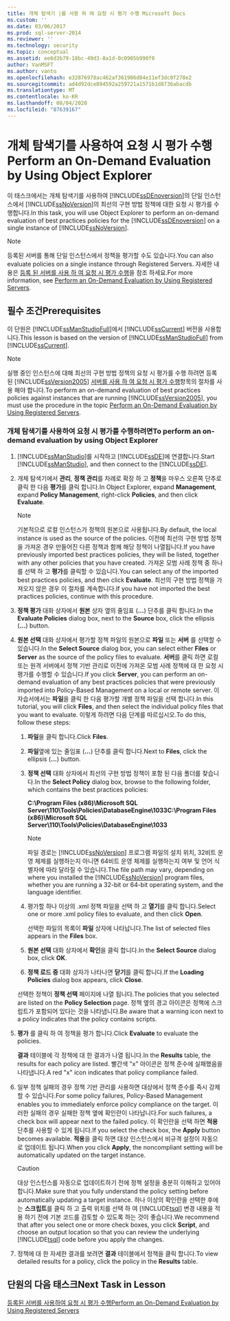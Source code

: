 ```yaml
---
title: 개체 탐색기 |를 사용 하 여 요청 시 평가 수행 Microsoft Docs
ms.custom: ''
ms.date: 03/06/2017
ms.prod: sql-server-2014
ms.reviewer: ''
ms.technology: security
ms.topic: conceptual
ms.assetid: ee6d3b79-18bc-49d3-8a1d-0c0905b990f0
author: VanMSFT
ms.author: vanto
ms.openlocfilehash: e32876978ac462af361986d84e11ef3dc0f278e2
ms.sourcegitcommit: ad4d92dce894592a259721a1571b1d8736abacdb
ms.translationtype: MT
ms.contentlocale: ko-KR
ms.lasthandoff: 08/04/2020
ms.locfileid: "87639167"
---
```

# <a name="perform-an-on-demand-evaluation-by-using-object-explorer"></a><span data-ttu-id="be660-102">개체 탐색기를 사용하여 요청 시 평가 수행</span><span class="sxs-lookup"><span data-stu-id="be660-102">Perform an On-Demand Evaluation by Using Object Explorer</span></span>
  <span data-ttu-id="be660-103">이 태스크에서는 개체 탐색기를 사용하여 [!INCLUDE[ssDEnoversion](../includes/ssdenoversion-md.md)]의 단일 인스턴스에서 [!INCLUDE[ssNoVersion](../includes/ssnoversion-md.md)]의 최선의 구현 방법 정책에 대한 요청 시 평가를 수행합니다.</span><span class="sxs-lookup"><span data-stu-id="be660-103">In this task, you will use Object Explorer to perform an on-demand evaluation of best practices policies for the [!INCLUDE[ssDEnoversion](../includes/ssdenoversion-md.md)] on a single instance of [!INCLUDE[ssNoVersion](../includes/ssnoversion-md.md)].</span></span>  
  
> [!NOTE]  
>  <span data-ttu-id="be660-104">등록된 서버를 통해 단일 인스턴스에서 정책을 평가할 수도 있습니다.</span><span class="sxs-lookup"><span data-stu-id="be660-104">You can also evaluate policies on a single instance through Registered Servers.</span></span> <span data-ttu-id="be660-105">자세한 내용은 [등록 된 서버를 사용 하 여 요청 시 평가 수행](../../2014/tutorials/perform-an-on-demand-evaluation-by-using-registered-servers.md)을 참조 하세요.</span><span class="sxs-lookup"><span data-stu-id="be660-105">For more information, see [Perform an On-Demand Evaluation by Using Registered Servers](../../2014/tutorials/perform-an-on-demand-evaluation-by-using-registered-servers.md).</span></span>  
  
## <a name="prerequisites"></a><span data-ttu-id="be660-106">필수 조건</span><span class="sxs-lookup"><span data-stu-id="be660-106">Prerequisites</span></span>  
 <span data-ttu-id="be660-107">이 단원은 [!INCLUDE[ssManStudioFull](../includes/ssmanstudiofull-md.md)]에서 [!INCLUDE[ssCurrent](../includes/sscurrent-md.md)] 버전을 사용합니다.</span><span class="sxs-lookup"><span data-stu-id="be660-107">This lesson is based on the version of [!INCLUDE[ssManStudioFull](../includes/ssmanstudiofull-md.md)] from [!INCLUDE[ssCurrent](../includes/sscurrent-md.md)].</span></span>  
  
> [!NOTE]  
>  <span data-ttu-id="be660-108">실행 중인 인스턴스에 대해 최선의 구현 방법 정책의 요청 시 평가를 수행 하려면 등록 된 [!INCLUDE[ssVersion2005](../includes/ssversion2005-md.md)] [서버를 사용 하 여 요청 시 평가 수행](../../2014/tutorials/perform-an-on-demand-evaluation-by-using-registered-servers.md)항목의 절차를 사용 해야 합니다.</span><span class="sxs-lookup"><span data-stu-id="be660-108">To perform an on-demand evaluation of best practices policies against instances that are running [!INCLUDE[ssVersion2005](../includes/ssversion2005-md.md)], you must use the procedure in the topic [Perform an On-Demand Evaluation by Using Registered Servers](../../2014/tutorials/perform-an-on-demand-evaluation-by-using-registered-servers.md).</span></span>  
  
### <a name="to-perform-an-on-demand-evaluation-by-using-object-explorer"></a><span data-ttu-id="be660-109">개체 탐색기를 사용하여 요청 시 평가를 수행하려면</span><span class="sxs-lookup"><span data-stu-id="be660-109">To perform an on-demand evaluation by using Object Explorer</span></span>  
  
1.  <span data-ttu-id="be660-110">[!INCLUDE[ssManStudio](../includes/ssmanstudio-md.md)]를 시작하고 [!INCLUDE[ssDE](../includes/ssde-md.md)]에 연결합니다.</span><span class="sxs-lookup"><span data-stu-id="be660-110">Start [!INCLUDE[ssManStudio](../includes/ssmanstudio-md.md)], and then connect to the [!INCLUDE[ssDE](../includes/ssde-md.md)].</span></span>  
  
2.  <span data-ttu-id="be660-111">개체 탐색기에서 **관리**, **정책 관리**를 차례로 확장 하 고 **정책**을 마우스 오른쪽 단추로 클릭 한 다음 **평가**를 클릭 합니다.</span><span class="sxs-lookup"><span data-stu-id="be660-111">In Object Explorer, expand **Management**, expand **Policy Management**, right-click **Policies**, and then click **Evaluate**.</span></span>  
  
    > [!NOTE]  
    >  <span data-ttu-id="be660-112">기본적으로 로컬 인스턴스가 정책의 원본으로 사용됩니다.</span><span class="sxs-lookup"><span data-stu-id="be660-112">By default, the local instance is used as the source of the policies.</span></span> <span data-ttu-id="be660-113">이전에 최선의 구현 방법 정책을 가져온 경우 만들어진 다른 정책과 함께 해당 정책이 나열됩니다.</span><span class="sxs-lookup"><span data-stu-id="be660-113">If you have previously imported best practices policies, they will be listed, together with any other policies that you have created.</span></span> <span data-ttu-id="be660-114">가져온 모범 사례 정책 중 하나를 선택 하 고 **평가**를 클릭할 수 있습니다.</span><span class="sxs-lookup"><span data-stu-id="be660-114">You can select any of the imported best practices policies, and then click **Evaluate**.</span></span> <span data-ttu-id="be660-115">최선의 구현 방법 정책을 가져오지 않은 경우 이 절차를 계속합니다.</span><span class="sxs-lookup"><span data-stu-id="be660-115">If you have not imported the best practices policies, continue with this procedure.</span></span>  
  
3.  <span data-ttu-id="be660-116">**정책 평가** 대화 상자에서 **원본** 상자 옆의 줄임표 (**...**) 단추를 클릭 합니다.</span><span class="sxs-lookup"><span data-stu-id="be660-116">In the **Evaluate Policies** dialog box, next to the **Source** box, click the ellipsis (**...**) button.</span></span>  
  
4.  <span data-ttu-id="be660-117">**원본 선택** 대화 상자에서 평가할 정책 파일의 원본으로 **파일** 또는 **서버** 를 선택할 수 있습니다.</span><span class="sxs-lookup"><span data-stu-id="be660-117">In the **Select Source** dialog box, you can select either **Files** or **Server** as the source of the policy files to evaluate.</span></span> <span data-ttu-id="be660-118">**서버**를 클릭 하면 로컬 또는 원격 서버에서 정책 기반 관리로 이전에 가져온 모범 사례 정책에 대 한 요청 시 평가를 수행할 수 있습니다.</span><span class="sxs-lookup"><span data-stu-id="be660-118">If you click **Server**, you can perform an on-demand evaluation of any best practices policies that were previously imported into Policy-Based Management on a local or remote server.</span></span> <span data-ttu-id="be660-119">이 자습서에서는 **파일**을 클릭 한 다음 평가할 개별 정책 파일을 선택 합니다.</span><span class="sxs-lookup"><span data-stu-id="be660-119">In this tutorial, you will click **Files**, and then select the individual policy files that you want to evaluate.</span></span> <span data-ttu-id="be660-120">이렇게 하려면 다음 단계를 따르십시오.</span><span class="sxs-lookup"><span data-stu-id="be660-120">To do this, follow these steps:</span></span>  
  
    1.  <span data-ttu-id="be660-121">**파일**을 클릭 합니다.</span><span class="sxs-lookup"><span data-stu-id="be660-121">Click **Files**.</span></span>  
  
    2.  <span data-ttu-id="be660-122">**파일**옆에 있는 줄임표 (**...**) 단추를 클릭 합니다.</span><span class="sxs-lookup"><span data-stu-id="be660-122">Next to **Files**, click the ellipsis (**...**) button.</span></span>  
  
    3.  <span data-ttu-id="be660-123">**정책 선택** 대화 상자에서 최선의 구현 방법 정책이 포함 된 다음 폴더를 찾습니다.</span><span class="sxs-lookup"><span data-stu-id="be660-123">In the **Select Policy** dialog box, browse to the following folder, which contains the best practices policies:</span></span>  
  
         <span data-ttu-id="be660-124">**C:\Program Files (x86)\Microsoft SQL Server\110\Tools\Policies\DatabaseEngine\1033**</span><span class="sxs-lookup"><span data-stu-id="be660-124">**C:\Program Files (x86)\Microsoft SQL Server\110\Tools\Policies\DatabaseEngine\1033**</span></span>  
  
        > [!NOTE]  
        >  <span data-ttu-id="be660-125">파일 경로는 [!INCLUDE[ssNoVersion](../includes/ssnoversion-md.md)] 프로그램 파일의 설치 위치, 32비트 운영 체제를 실행하는지 아니면 64비트 운영 체제를 실행하는지 여부 및 언어 식별자에 따라 달라질 수 있습니다.</span><span class="sxs-lookup"><span data-stu-id="be660-125">The file path may vary, depending on where you installed the [!INCLUDE[ssNoVersion](../includes/ssnoversion-md.md)] program files, whether you are running a 32-bit or 64-bit operating system, and the language identifier.</span></span>  
  
    4.  <span data-ttu-id="be660-126">평가할 하나 이상의 .xml 정책 파일을 선택 하 고 **열기**를 클릭 합니다.</span><span class="sxs-lookup"><span data-stu-id="be660-126">Select one or more .xml policy files to evaluate, and then click **Open**.</span></span>  
  
         <span data-ttu-id="be660-127">선택한 파일의 목록이 **파일** 상자에 나타납니다.</span><span class="sxs-lookup"><span data-stu-id="be660-127">The list of selected files appears in the **Files** box.</span></span>  
  
    5.  <span data-ttu-id="be660-128">**원본 선택** 대화 상자에서 **확인**을 클릭 합니다.</span><span class="sxs-lookup"><span data-stu-id="be660-128">In the **Select Source** dialog box, click **OK**.</span></span>  
  
    6.  <span data-ttu-id="be660-129">**정책 로드 중** 대화 상자가 나타나면 **닫기**를 클릭 합니다.</span><span class="sxs-lookup"><span data-stu-id="be660-129">If the **Loading Policies** dialog box appears, click **Close**.</span></span>  
  
     <span data-ttu-id="be660-130">선택한 정책이 **정책 선택** 페이지에 나열 됩니다.</span><span class="sxs-lookup"><span data-stu-id="be660-130">The policies that you selected are listed on the **Policy Selection** page.</span></span> <span data-ttu-id="be660-131">정책 옆의 경고 아이콘은 정책에 스크립트가 포함되어 있다는 것을 나타냅니다.</span><span class="sxs-lookup"><span data-stu-id="be660-131">Be aware that a warning icon next to a policy indicates that the policy contains scripts.</span></span>  
  
5.  <span data-ttu-id="be660-132">**평가** 를 클릭 하 여 정책을 평가 합니다.</span><span class="sxs-lookup"><span data-stu-id="be660-132">Click **Evaluate** to evaluate the policies.</span></span>  
  
     <span data-ttu-id="be660-133">**결과** 테이블에 각 정책에 대 한 결과가 나열 됩니다.</span><span class="sxs-lookup"><span data-stu-id="be660-133">In the **Results** table, the results for each policy are listed.</span></span> <span data-ttu-id="be660-134">빨간색 "x" 아이콘은 정책 준수에 실패했음을 나타냅니다.</span><span class="sxs-lookup"><span data-stu-id="be660-134">A red "x" icon indicates that policy compliance failed.</span></span>  
  
6.  <span data-ttu-id="be660-135">일부 정책 실패의 경우 정책 기반 관리를 사용하면 대상에서 정책 준수를 즉시 강제할 수 있습니다.</span><span class="sxs-lookup"><span data-stu-id="be660-135">For some policy failures, Policy-Based Management enables you to immediately enforce policy compliance on the target.</span></span> <span data-ttu-id="be660-136">이러한 실패의 경우 실패한 정책 옆에 확인란이 나타납니다.</span><span class="sxs-lookup"><span data-stu-id="be660-136">For such failures, a check box will appear next to the failed policy.</span></span> <span data-ttu-id="be660-137">이 확인란을 선택 하면 **적용** 단추를 사용할 수 있게 됩니다.</span><span class="sxs-lookup"><span data-stu-id="be660-137">If you select the check box, the **Apply** button becomes available.</span></span> <span data-ttu-id="be660-138">**적용**을 클릭 하면 대상 인스턴스에서 비규격 설정이 자동으로 업데이트 됩니다.</span><span class="sxs-lookup"><span data-stu-id="be660-138">When you click **Apply**, the noncompliant setting will be automatically updated on the target instance.</span></span>  
  
    > [!CAUTION]  
    >  <span data-ttu-id="be660-139">대상 인스턴스를 자동으로 업데이트하기 전에 정책 설정을 충분히 이해하고 있어야 합니다.</span><span class="sxs-lookup"><span data-stu-id="be660-139">Make sure that you fully understand the policy setting before automatically updating a target instance.</span></span> <span data-ttu-id="be660-140">하나 이상의 확인란을 선택한 후에는 **스크립트**를 클릭 하 고 출력 위치를 선택 하 여 [!INCLUDE[tsql](../includes/tsql-md.md)] 변경 내용을 적용 하기 전에 기본 코드를 검토할 수 있도록 하는 것이 좋습니다.</span><span class="sxs-lookup"><span data-stu-id="be660-140">We recommend that after you select one or more check boxes, you click **Script**, and choose an output location so that you can review the underlying [!INCLUDE[tsql](../includes/tsql-md.md)] code before you apply the changes.</span></span>  
  
7.  <span data-ttu-id="be660-141">정책에 대 한 자세한 결과를 보려면 **결과** 테이블에서 정책을 클릭 합니다.</span><span class="sxs-lookup"><span data-stu-id="be660-141">To view detailed results for a policy, click the policy in the **Results** table.</span></span>  
  
## <a name="next-task-in-lesson"></a><span data-ttu-id="be660-142">단원의 다음 태스크</span><span class="sxs-lookup"><span data-stu-id="be660-142">Next Task in Lesson</span></span>  
 [<span data-ttu-id="be660-143">등록된 서버를 사용하여 요청 시 평가 수행</span><span class="sxs-lookup"><span data-stu-id="be660-143">Perform an On-Demand Evaluation by Using Registered Servers</span></span>](../../2014/tutorials/perform-an-on-demand-evaluation-by-using-registered-servers.md)  
  
  
